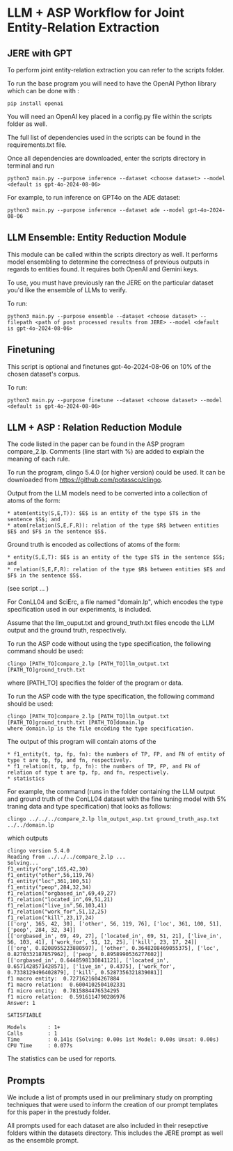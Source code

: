 # LLM + ASP Workflow for Joint Entity-Relation Extraction

## JERE with GPT 
To perform joint entity-relation extraction you can refer to the scripts folder. 

To run the base program you will need to have the OpenAI Python library which can be done with :

    pip install openai

You will need an OpenAI key placed in a config.py file within the scripts folder as well. 

The full list of dependencies used in the scripts can be found in the requirements.txt file. 

Once all dependencies are downloaded, enter the scripts directory in terminal and run 

    python3 main.py --purpose inference --dataset <choose dataset> --model <default is gpt-4o-2024-08-06>

For example, to run inference on GPT4o on the ADE dataset: 

    python3 main.py --purpose inference --dataset ade --model gpt-4o-2024-08-06

## LLM Ensemble: Entity Reduction Module
This module can be called within the scripts directory as well. It performs model ensembling to determine the correctness of previous outputs in regards to entities found. It requires both OpenAI and Gemini keys. 

To use, you must have previously ran the JERE on the particular dataset you'd like the ensemble of LLMs to verify. 

To run:
    
    python3 main.py --purpose ensemble --dataset <choose dataset> --filepath <path of post processed results from JERE> --model <default is gpt-4o-2024-08-06>

## Finetuning
This script is optional and finetunes gpt-4o-2024-08-06 on 10% of the chosen dataset's corpus. 

To run: 

    python3 main.py --purpose finetune --dataset <choose dataset> --model <default is gpt-4o-2024-08-06>

## LLM + ASP : Relation Reduction Module

The code listed in the paper can be found in the ASP program compare_2.lp. Comments (line start with %) are added to explain the meaning of each rule. 

To run the program, clingo 5.4.0 (or higher version) could be used. It can be downloaded from https://github.com/potassco/clingo.

Output from the LLM models need to be converted into a collection of atoms of the form: 

    * atom(entity(S,E,T)): $E$ is an entity of the type $T$ in the sentence $S$; and 
    * atom(relation(S,E,F,R)): relation of the type $R$ between entities $E$ and $F$ in the sentence $S$.

Ground truth is encoded as collections of atoms of the form: 

    * entity(S,E,T): $E$ is an entity of the type $T$ in the sentence $S$; and 
    * relation(S,E,F,R): relation of the type $R$ between entities $E$ and $F$ in the sentence $S$.

(see script ... )

For ConLL04 and SciErc, a file named "domain.lp", which encodes the type specification used in our experiments, is included.  

Assume that the llm_ouput.txt and ground_truth.txt files encode the LLM output and the ground truth, respectively. 

To run the ASP code without using the type specification, the following command should be used:

    clingo [PATH_TO]compare_2.lp [PATH_TO]llm_output.txt [PATH_TO]ground_truth.txt 

where [PATH_TO] specifies the folder of the program or data. 

To run the ASP code with the type specification, the following command should be used:

    clingo [PATH_TO]compare_2.lp [PATH_TO]llm_output.txt [PATH_TO]ground_truth.txt [PATH_TO]domain.lp 
    where domain.lp is the file encoding the type specification.  

The output of this program will contain atoms of the 

    * f1_entity(t, tp, fp, fn): the numbers of TP, FP, and FN of entity of type t are tp, fp, and fn, respectively.    
    * f1_relation(t, tp, fp, fn): the numbers of TP, FP, and FN of relation of type t are tp, fp, and fn, respectively.  
    * statistics  

For example, the command (runs in the folder containing the LLM output and ground truth of 
the ConLL04 dataset with the fine tuning model with 5% traning data and type specification) 
that looks as follows: 

    clingo ../../../compare_2.lp llm_output_asp.txt ground_truth_asp.txt ../../domain.lp 

which outputs 

    clingo version 5.4.0
    Reading from ../../../compare_2.lp ...
    Solving...
    f1_entity("org",165,42,30)
    f1_entity("other",56,119,76)
    f1_entity("loc",361,100,51)
    f1_entity("peop",284,32,34)
    f1_relation("orgbased_in",69,49,27)
    f1_relation("located_in",69,51,21)
    f1_relation("live_in",56,103,41)
    f1_relation("work_for",51,12,25)
    f1_relation("kill",23,17,24)
    [['org', 165, 42, 30], ['other', 56, 119, 76], ['loc', 361, 100, 51], ['peop', 284, 32, 34]]
    [['orgbased_in', 69, 49, 27], ['located_in', 69, 51, 21], ['live_in', 56, 103, 41], ['work_for', 51, 12, 25], ['kill', 23, 17, 24]]
    [['org', 0.8208955223880597], ['other', 0.3648208469055375], ['loc', 0.8270332187857962], ['peop', 0.8958990536277602]]
    [['orgbased_in', 0.6448598130841121], ['located_in', 0.6571428571428571], ['live_in', 0.4375], ['work_for', 0.7338129496402879], ['kill', 0.5287356321839081]]
    f1 macro entity:  0.7271621604267884
    f1 macro relation:  0.6004102504102331
    f1 micro entity:  0.7815884476534295
    f1 micro relation:  0.5916114790286976 
    Answer: 1

    SATISFIABLE

    Models       : 1+
    Calls        : 1
    Time         : 0.141s (Solving: 0.00s 1st Model: 0.00s Unsat: 0.00s)
    CPU Time     : 0.077s

The statistics can be used for reports. 

## Prompts
We include a list of prompts used in our preliminary study on prompting techniques that were used to inform the creation of our prompt templates for this paper in the prestudy folder. 

All prompts used for each dataset are also included in their resepctive folders within the datasets directory. This includes the JERE prompt as well as the ensemble prompt. 

